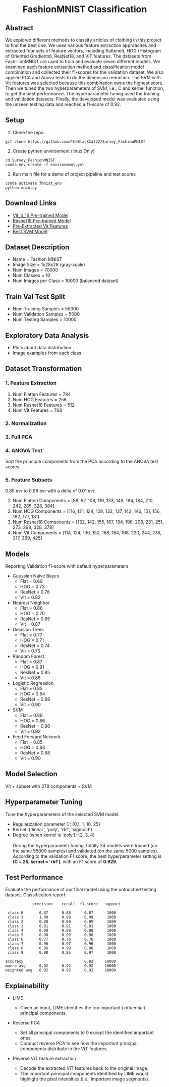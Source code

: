 <h1 style="text-align:center;">FashionMNIST Classification</h1>

## Abstract 
We explored different methods to classify articles
of clothing in this project to find the best one. We used
various feature extraction approaches and extracted four sets of
feature vectors, including flattened, HOG (Histogram of Oriented
Gradients), ResNet18, and ViT features. The datasets from Fash-
ionMNIST are used to train and evaluate seven different models.
We examined each feature extraction method and classification
model combination and collected their f1-scores for the validation
dataset. We also applied PCA and Anova tests to do the dimension
reduction. The SVM with Vit features was selected because
this combination owns the highest score. Then we tuned the
two hyperparameters of SVM, i.e., C and kernel function, to
get the best performance. The hyperparameter tuning used the
training and validation datasets. Finally, the developed model was
evaluated using the unseen testing data and reached a f1-score
of 0.92.

## Setup
1. Clone the repo
```
git clone https://github.com/TheBlackCat22/Survey_FashionMNIST 
```
2. Create python environment (linux Only)
```
cd Survey_FashionMNIST
conda env create -f environment.yml
```
3. Run main file for a demo of project pipeline and test scores
```
conda activate fmnist_env
python main.py
```

## Download Links
- [Vit_b_16 Pre-trained Model](https://download.pytorch.org/models/.vit_b_16-c867db91.pth%2527)  
- [Resnet18 Pre-trained Model](https://download.pytorch.org/models/resnet18-f37072fd.pth)
- [Pre-Extracted Vit Features](https://drive.google.com/uc?id=1sIohZ2lmFQHAOCtJLGYQ7EKra5qImLEM)  
- [Best SVM Model](https://drive.google.com/uc?id=14GSFYMX0_PqGR2h_IR9v0C-06-_z3DSO)  


## Dataset Description
- Name = Fashion MNIST
- Image Size = 1x28x28 (gray-scale)
- Num Images = 70000
- Num Classes = 10
- Num Images per Class = 10000 (balanced dataset)

## Train Val Test Split
- Num Training Samples = 55000
- Num Validation Samples = 5000
- Num Testing Samples = 10000

## Exploratory Data Analysis
- Plots about data distribution
- Image examples from each class

## Dataset Transformation
### 1. Feature Extraction
1. Num Flatten Features = 784
1. Num HOG Features = 256
1. Num Resnet18 Features = 512
1. Num Vit Features = 768
### 2. Normalization
### 3. Full PCA
### 4. ANOVA Test
Sort the principle components from the PCA according to the ANOVA test scores.
### 5. Feature Subsets 
0.85 evr to 0.98 evr with a delta of 0.01 evr.
1. Num Flatten Components = [88, 97, 108, 119, 133, 149, 164, 184, 210, 242, 285, 328, 384]
1. Num HOG Components = [116, 121, 124, 128, 132, 137, 142, 146, 151, 156, 162, 177, 181]
1. Num Resnet18 Components = [132, 142, 155, 167, 184, 198, 208, 231, 251, 273, 298, 328, 378]
1. Num Vit Components = [114, 124, 136, 150, 168, 184, 198, 220, 244, 278, 317, 369, 425]

## Models 
Reporting Validation f1-score with default hyperparameters
- Gaussian Naive Bayes
    - Flat = 0.69
    - HOG = 0.73
    - ResNet = 0.78
    - Vit = 0.82
- Nearest Neighbor
    - Flat = 0.86
    - HOG = 0.70
    - ResNet = 0.85
    - Vit = 0.87
- Decision Trees
    - Flat = 0.77
    - HOG = 0.71
    - ResNet = 0.74
    - Vit = 0.75
- Random Forest
    - Flat = 0.87
    - HOG =  0.81
    - ResNet = 0.85
    - Vit = 0.86
- Logistic Regression
    - Flat = 0.85
    - HOG = 0.84
    - ResNet = 0.88
    - Vit = 0.90
- SVM
    - Flat = 0.89
    - HOG = 0.86
    - ResNet = 0.90
    - Vit = 0.92
- Feed Forward Network
    - Flat = 0.85
    - HOG = 0.83
    - ResNet = 0.88
    - Vit = 0.90

## Model Selection
Vit + subset with 278 components + SVM

## Hyperparameter Tuning
Tune the hyperparameters of the selected SVM model.
- Regularization parameter C: {0.1, 1, 10, 25}
- Kernel: {'linear', 'poly', 'rbf', 'sigmoid'}
- Degree (when kernel is 'poly'): {2, 3, 4} 
  \
  \
During the hyperparameetr tuning, totally 24 models were trained (on the same 55000 samples) and validated (on the same 5000 samples). \
According to the validation F1 score, the best hyperparameter setting is **(C = 25, kernel = 'rbf')**, with an F1 score of **0.929**.

## Test Performance
Evaluate the performance of our final model using the untouched testing dataset.
Classification report:

                precision    recall  f1-score   support

     class 0       0.87      0.88      0.87      1000
     class 1       1.00      0.98      0.99      1000
     class 2       0.88      0.89      0.89      1000
     class 3       0.91      0.91      0.91      1000
     class 4       0.88      0.88      0.88      1000
     class 5       0.98      0.99      0.98      1000
     class 6       0.77      0.76      0.76      1000
     class 7       0.96      0.97      0.96      1000
     class 8       0.96      0.99      0.98      1000
     class 9       0.98      0.95      0.97      1000

    accuracy                           0.92     10000
    macro avg      0.92      0.92      0.92     10000
    weighted avg   0.92      0.92      0.92     10000

              
## Explainability
- LIME
  - Given an input, LIME identifies the top important (influential) principal components.
  
- Reverse PCA
  - Set all principal components to 0 except the identified important ones.
  - Conduct reverse PCA to see how the important principal components distribute in the ViT features.

- Reverse ViT feature extraction
  - Decode the extracted ViT features back to the original image.
  - The important principal components identified by LIME would highlight the pixel intensities (i.e., important image segments).
